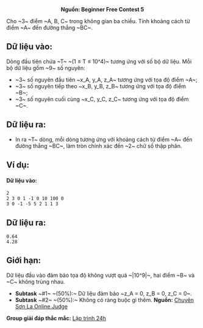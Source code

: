 **<center>Nguồn: Beginner Free Contest 5</center>**

Cho ~3~ điểm ~A, B, C~ trong không gian ba chiều. Tính khoảng cách từ điểm ~A~ đến đường thẳng ~BC~.

## Dữ liệu vào:
Dòng đầu tiên chứa ~T~ ~(1 ≤ T ≤ 10^4)~ tương ứng với số bộ dữ liệu. Mỗi bộ dữ liệu gồm ~9~ số nguyên:
- ~3~ số nguyên đầu tiên ~x_A, y_A, z_A~ tương ứng với tọa độ điểm ~A~;
- ~3~ số nguyên tiếp theo ~x_B, y_B, z_B~ tương ứng với tọa độ điểm ~B~;
- ~3~ số nguyên cuối cùng ~x_C, y_C, z_C~ tương ứng với tọa độ điểm ~C~.

## Dữ liệu ra:
- In ra ~T~ dòng, mỗi dòng tương ứng với khoảng cách từ điểm ~A~ đến đường thẳng ~BC~, làm tròn chính xác đến ~2~ chữ số thập phân.

## Ví dụ:
#### Dữ liệu vào:
```
2
2 3 0 1 -1 0 10 100 0
3 0 -1 -5 5 2 1 1 3
```

## Dữ liệu ra:
```
0.64
4.28
```

## Giới hạn:
Dữ liệu đầu vào đảm bảo tọa độ không vượt quá ~|10^9|~, hai điểm ~B~ và ~C~ không trùng nhau.
- **Subtask** ~\#1~ ~(50\%):~ Dữ liệu đảm bảo ~z_A = 0, z_B = 0, z_C = 0~.
- **Subtask** ~\#2~ ~(50\%):~ Không có ràng buộc gì thêm.
**Nguồn:** [Chuyên Sơn La Online Judge](http://csloj.ddns.net/)

**Group giải đáp thắc mắc:** [Lập trình 24h](https://www.facebook.com/groups/1386904321519984)